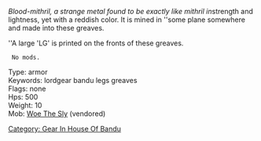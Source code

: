 *Blood-mithril, a strange metal found to be exactly like mithril
in*strength and lightness, yet with a reddish color. It is mined in
''some plane somewhere and made into these greaves.

''A large 'LG' is printed on the fronts of these greaves.

` No mods.`

Type: armor  
Keywords: lordgear bandu legs greaves  
Flags: none  
Hps: 500  
Weight: 10  
Mob: [Woe The Sly](Woe_The_Sly "wikilink") (vendored)  

[Category: Gear In House Of
Bandu](Category:_Gear_In_House_Of_Bandu "wikilink")
